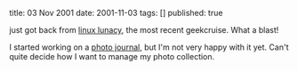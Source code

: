 title: 03 Nov 2001
date: 2001-11-03
tags: []
published: true

<p>just got back from <a href="http://www.geekcruises.com/home/ll_home.html">linux lunacy</a>, the most recent geekcruise. What a blast!


<p> <p>
I started working on a <a href="http://dm93.org/2001/0110geekcruise/">photo journal</a>, but I'm not very happy with it yet.
Can't quite decide how I want to manage my
photo collection.
